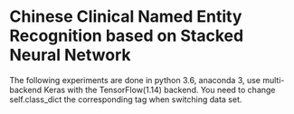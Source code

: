 # Chinese Clinical Named Entity Recognition based on Stacked Neural Network
The following experiments are done in python 3.6, anaconda 3, use multi-backend Keras with the TensorFlow(1.14) backend.
You need to change self.class_dict the corresponding tag when switching data set.
